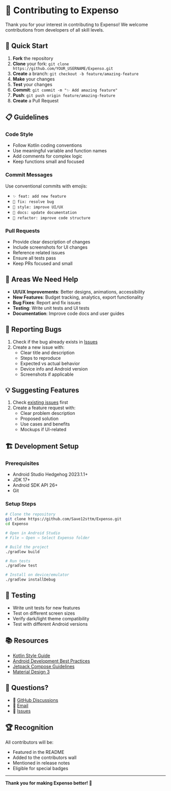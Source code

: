# 🤝 Contributing to Expenso

Thank you for your interest in contributing to Expenso! We welcome contributions from developers of all skill levels.

## 🚀 Quick Start

1. **Fork** the repository
2. **Clone** your fork: `git clone https://github.com/YOUR_USERNAME/Expenso.git`
3. **Create** a branch: `git checkout -b feature/amazing-feature`
4. **Make** your changes
5. **Test** your changes
6. **Commit**: `git commit -m "✨ Add amazing feature"`
7. **Push**: `git push origin feature/amazing-feature`
8. **Create** a Pull Request

## 📋 Guidelines

### Code Style
- Follow Kotlin coding conventions
- Use meaningful variable and function names
- Add comments for complex logic
- Keep functions small and focused

### Commit Messages
Use conventional commits with emojis:
- `✨ feat: add new feature`
- `🐛 fix: resolve bug`
- `🎨 style: improve UI/UX`
- `📝 docs: update documentation`
- `🔧 refactor: improve code structure`

### Pull Requests
- Provide clear description of changes
- Include screenshots for UI changes
- Reference related issues
- Ensure all tests pass
- Keep PRs focused and small

## 🎯 Areas We Need Help

- **UI/UX Improvements**: Better designs, animations, accessibility
- **New Features**: Budget tracking, analytics, export functionality
- **Bug Fixes**: Report and fix issues
- **Testing**: Write unit tests and UI tests
- **Documentation**: Improve code docs and user guides

## 🐛 Reporting Bugs

1. Check if the bug already exists in [Issues](https://github.com/Save12sttm/Expenso/issues)
2. Create a new issue with:
   - Clear title and description
   - Steps to reproduce
   - Expected vs actual behavior
   - Device info and Android version
   - Screenshots if applicable

## 💡 Suggesting Features

1. Check [existing issues](https://github.com/Save12sttm/Expenso/issues) first
2. Create a feature request with:
   - Clear problem description
   - Proposed solution
   - Use cases and benefits
   - Mockups if UI-related

## 🏗️ Development Setup

### Prerequisites
- Android Studio Hedgehog 2023.1.1+
- JDK 17+
- Android SDK API 26+
- Git

### Setup Steps
```bash
# Clone the repository
git clone https://github.com/Save12sttm/Expenso.git
cd Expenso

# Open in Android Studio
# File → Open → Select Expenso folder

# Build the project
./gradlew build

# Run tests
./gradlew test

# Install on device/emulator
./gradlew installDebug
```

## 🧪 Testing

- Write unit tests for new features
- Test on different screen sizes
- Verify dark/light theme compatibility
- Test with different Android versions

## 📚 Resources

- [Kotlin Style Guide](https://kotlinlang.org/docs/coding-conventions.html)
- [Android Development Best Practices](https://developer.android.com/guide)
- [Jetpack Compose Guidelines](https://developer.android.com/jetpack/compose)
- [Material Design 3](https://m3.material.io/)

## 🤔 Questions?

- 💬 [GitHub Discussions](https://github.com/Save12sttm/Expenso/discussions)
- 📧 [Email](mailto:save.shaving@gmail.com)
- 🐛 [Issues](https://github.com/Save12sttm/Expenso/issues)

## 🏆 Recognition

All contributors will be:
- Featured in the README
- Added to the contributors wall
- Mentioned in release notes
- Eligible for special badges

---

**Thank you for making Expenso better! 🙏**